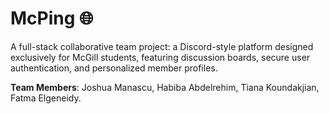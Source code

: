 # McPing 🌐
A full-stack collaborative team project: a Discord-style platform designed exclusively for McGill students, featuring discussion boards, secure user authentication, and personalized member profiles.

**Team Members**: Joshua Manascu, Habiba Abdelrehim, Tiana Koundakjian, Fatma Elgeneidy.
